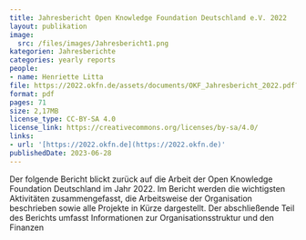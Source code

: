 ```yaml
---
title: Jahresbericht Open Knowledge Foundation Deutschland e.V. 2022
layout: publikation
image:
  src: /files/images/Jahresbericht1.png
kategorien: Jahresberichte
categories: yearly reports
people:
- name: Henriette Litta
file: https://2022.okfn.de/assets/documents/OKF_Jahresbericht_2022.pdf?raw=true
format: pdf
pages: 71
size: 2,17MB
license_type: CC-BY-SA 4.0
license_link: https://creativecommons.org/licenses/by-sa/4.0/
links:
- url: '[https://2022.okfn.de](https://2022.okfn.de)'
publishedDate: 2023-06-28
---
```


Der folgende Bericht blickt zurück auf die Arbeit der Open Knowledge Foundation Deutschland im Jahr 2022. Im Bericht werden die wichtigsten Aktivitäten zusammengefasst, die Arbeitsweise der Organisation beschrieben sowie alle Projekte in Kürze dargestellt. Der abschließende Teil des Berichts umfasst Informationen zur Organisationsstruktur und den Finanzen